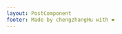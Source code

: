 ```yaml
---
layout: PostComponent
footer: Made by chengzhangHu with ❤️
---
```

<PostComponent/>
<FooterComponent/>
<Foo-Bar/>